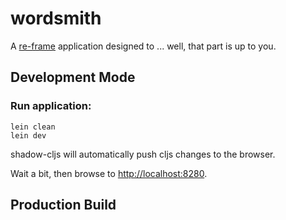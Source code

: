 # wordsmith

A [re-frame](https://github.com/Day8/re-frame) application designed to ... well, that part is up to you.

## Development Mode

### Run application:

```
lein clean
lein dev
```

shadow-cljs will automatically push cljs changes to the browser.

Wait a bit, then browse to [http://localhost:8280](http://localhost:8280).

## Production Build

